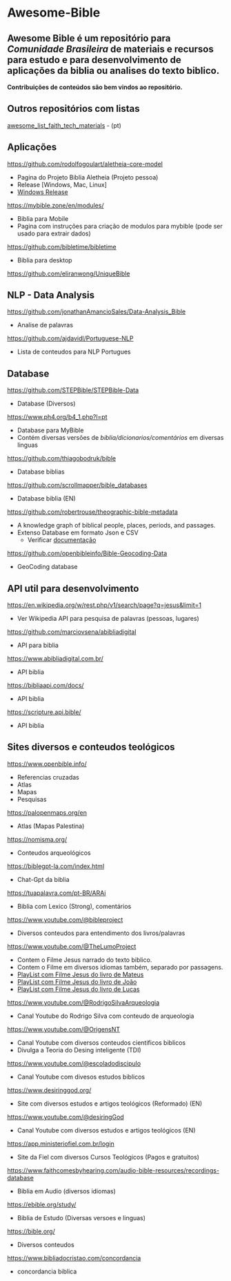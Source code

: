 # Awesome-Bible
## Awesome Bible é um repositório para ***Comunidade Brasileira*** de materiais e recursos para estudo e para desenvolvimento de aplicações da biblia ou analises do texto biblico.

**Contribuições de conteúdos são bem vindos ao repositório.**


## Outros repositórios com listas
[awesome_list_faith_tech_materials](https://github.com/mpraes/awesome_list_faith_tech_materials) - (pt)

## Aplicações
https://github.com/rodolfogoulart/aletheia-core-model
* Pagina do Projeto Biblia Aletheia (Projeto pessoa)
* Release [Windows, Mac, Linux]
* [Windows Release](https://www.microsoft.com/store/productId/9NC9ZG5799G3?ocid=pdpshare)

https://mybible.zone/en/modules/
* Biblia para Mobile
* Pagina com instruções para criação de modulos para mybible (pode ser usado para extrair dados)

https://github.com/bibletime/bibletime
* Biblia para desktop

 
https://github.com/eliranwong/UniqueBible

## NLP - Data Analysis
https://github.com/jonathanAmancioSales/Data-Analysis_Bible
* Analise de palavras

https://github.com/ajdavidl/Portuguese-NLP
* Lista de conteudos para NLP Portugues

## Database
https://github.com/STEPBible/STEPBible-Data
* Database (Diversos)

https://www.ph4.org/b4_1.php?l=pt
* Database para MyBible
* Contém diversas versões de *biblia/dicionarios/comentários* em diversas linguas

https://github.com/thiagobodruk/bible
* Database biblias

https://github.com/scrollmapper/bible_databases
* Database biblia (EN)

https://github.com/robertrouse/theographic-bible-metadata
* A knowledge graph of biblical people, places, periods, and passages.
* Extenso Database em formato Json e CSV
  * Verificar [documentação](https://theographic.notion.site/Documentation-c7ebad9463b9477694fa428dfa8a76b0)

https://github.com/openbibleinfo/Bible-Geocoding-Data
* GeoCoding database

## API util para desenvolvimento
https://en.wikipedia.org/w/rest.php/v1/search/page?q=jesus&limit=1
* Ver Wikipedia API para pesquisa de palavras (pessoas, lugares)

https://github.com/marciovsena/abibliadigital
* API para biblia

https://www.abibliadigital.com.br/
* API biblia

https://bibliaapi.com/docs/
* API biblia

https://scripture.api.bible/
* API biblia
 

## Sites diversos e conteudos teológicos
https://www.openbible.info/
* Referencias cruzadas
* Atlas
* Mapas
* Pesquisas

https://palopenmaps.org/en
* Atlas (Mapas Palestina)

https://nomisma.org/
* Conteudos arqueológicos

https://biblegpt-la.com/index.html
* Chat-Gpt da biblia

https://tuapalavra.com/pt-BR/ARAi
* Biblia com Lexico (Strong), comentários

https://www.youtube.com/@bibleproject
* Diversos conteudos para entendimento dos livros/palavras

https://www.youtube.com/@TheLumoProject
* Contem o Filme Jesus narrado do texto biblico.
* Contem o Filme em diversos idiomas também, separado por passagens.
* [PlayList com Filme Jesus do livro de Mateus](https://www.youtube.com/watch?v=xuZO4ARuh8E&list=PLcJVIuhI8isIHL_P7D5yBciIPV_hQipAz)
* [PlayList com Filme Jesus do livro de João](https://www.youtube.com/watch?v=HEpkuNw97jw&list=PLcJVIuhI8isI2GDUjwetaGXcj96cXikwY&pp=iAQB)
* [PlayList com Filme Jesus do livro de Lucas](https://www.youtube.com/watch?v=qYXvow8OkhM&list=PLcJVIuhI8isLrArtcf4ESm3Xa7Et4Dp8f&pp=iAQB)

https://www.youtube.com/@RodrigoSilvaArqueologia
* Canal Youtube do Rodrigo Silva com conteudo de arqueologia

https://www.youtube.com/@OrigensNT
* Canal Youtube com diversos conteudos cientificos biblicos
 * Divulga a Teoria do Desing inteligente (TDI)

https://www.youtube.com/@escoladodiscipulo
* Canal Youtube com divesos estudos biblicos

https://www.desiringgod.org/
* Site com diversos estudos e artigos teológicos (Reformado) (EN)

https://www.youtube.com/@desiringGod
* Canal Youtube com diversos estudos e artigos teológicos (EN)

https://app.ministeriofiel.com.br/login
* Site da Fiel com diversos Cursos Teológicos (Pagos e gratuitos)


https://www.faithcomesbyhearing.com/audio-bible-resources/recordings-database
* Biblia em Audio (diversos idiomas)

https://ebible.org/study/
* Biblia de Estudo (Diversas versoes e linguas)

https://bible.org/
* Diversos conteudos
  
https://www.bibliadocristao.com/concordancia
* concordancia biblica



